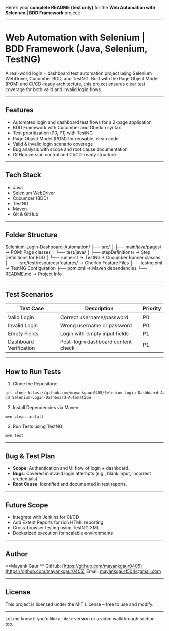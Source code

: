 Here’s your **complete README (text only)** for the **Web Automation with Selenium | BDD Framework** project:

---

# Web Automation with Selenium | BDD Framework (Java, Selenium, TestNG)

A real-world login + dashboard test automation project using Selenium WebDriver, Cucumber BDD, and TestNG. Built with the Page Object Model (POM) and CI/CD-ready architecture, this project ensures clear test coverage for both valid and invalid login flows.

---

## Features

* Automated login and dashboard test flows for a 2-page application
* BDD Framework with Cucumber and Gherkin syntax
* Test prioritization (P0, P1) with TestNG
* Page Object Model (POM) for reusable, clean code
* Valid & invalid login scenario coverage
* Bug analysis with scope and root cause documentation
* GitHub version control and CI/CD-ready structure

---

## Tech Stack

* Java
* Selenium WebDriver
* Cucumber (BDD)
* TestNG
* Maven
* Git & GitHub

---

## Folder Structure

Selenium-Login-Dashboard-Automation/
├── src/
│   ├── main/java/pages/             → POM: Page classes
│   └── test/java/
│       ├── stepDefinitions/         → Step Definitions for BDD
│       └── runners/                 → TestNG + Cucumber Runner classes
│
├── src/test/resources/features/     → Gherkin Feature Files
├── testng.xml                       → TestNG Configuration
├── pom.xml                          → Maven dependencies
└── README.md                        → Project Info

---

## Test Scenarios

| Test Case              | Description                        | Priority |
| ---------------------- | ---------------------------------- | -------- |
| Valid Login            | Correct username/password          | P0       |
| Invalid Login          | Wrong username or password         | P0       |
| Empty Fields           | Login with empty input fields      | P1       |
| Dashboard Verification | Post-login dashboard content check | P1       |

---

## How to Run Tests

1. Clone the Repository:

```bash
git clone https://github.com/mayankgaur0405/Selenium-Login-Dashboard-Automation.git  
cd Selenium-Login-Dashboard-Automation  
```

2. Install Dependencies via Maven:

```bash
mvn clean install  
```

3. Run Tests using TestNG:

```bash
mvn test  
```

---

## Bug & Test Plan

* **Scope**: Authentication and UI flow of login + dashboard.
* **Bugs**: Covered in invalid login attempts (e.g., blank input, incorrect credentials).
* **Root Cause**: Identified and documented in test reports.

---

## Future Scope

* Integrate with Jenkins for CI/CD
* Add Extent Reports for rich HTML reporting
* Cross-browser testing using TestNG XML
* Dockerized execution for scalable environments

---

## Author

**Mayank Gaur **
GitHub: [https://github.com/mayankgaur0405](https://github.com/mayankgaur0405)
Email: [mayankgaur1504@gmail.com](mailto:mayankgaur1504@gmail.com)

---

## License

This project is licensed under the MIT License – free to use and modify.

---

Let me know if you'd like a `.docx` version or a video walkthrough section too.
